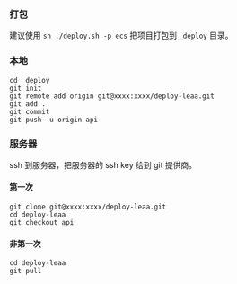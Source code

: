 ### 打包

建议使用 `sh ./deploy.sh -p ecs` 把项目打包到 `_deploy` 目录。

### 本地

```
cd _deploy
git init
git remote add origin git@xxxx:xxxx/deploy-leaa.git
git add .
git commit
git push -u origin api
```

### 服务器

ssh 到服务器，把服务器的 ssh key 给到 git 提供商。

#### 第一次

```
git clone git@xxxx:xxxx/deploy-leaa.git
cd deploy-leaa
git checkout api
```

#### 非第一次

```
cd deploy-leaa
git pull
```
